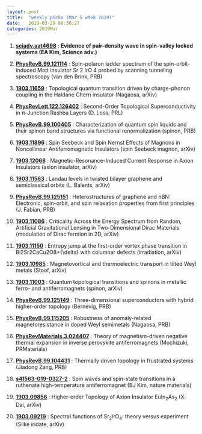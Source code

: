 ```yaml
---
layout: post
title:  "weekly picks (Mar 5 week 2019)"
date:   2019-03-29 00:36:27
categories: 2019Mar
---
```




1. **[sciadv.aat4698](http://advances.sciencemag.org/lookup/doi/10.1126/sciadv.aat4698)** : **Evidence of pair-density wave in spin-valley locked systems (EA Kim, Science adv.)**
	
1. **[PhysRevB.99.121114](https://link.aps.org/doi/10.1103/PhysRevB.99.121114)** : Spin-polaron ladder spectrum of the spin-orbit-induced Mott insulator Sr 2 IrO 4 probed by scanning tunneling spectroscopy (van den Brink, PRB)


1. **[1903.11659](http://arxiv.org/abs/1903.11659)** : Topological quantum transition driven by charge-phonon coupling in the Haldane Chern insulator (Nagaosa, arXiv)

1. **[PhysRevLett.122.126402](https://journals.aps.org/prl/abstract/10.1103/PhysRevLett.122.126402)** : Second-Order Topological Superconductivity in π-Junction Rashba Layers (D. Loss, PRL)

1. **[PhysRevB.99.100405](https://link.aps.org/doi/10.1103/PhysRevB.99.100405)** : Characterization of quantum spin liquids and their spinon band structures via functional renormalization (spinon, PRB)


1. **[1903.11896](http://arxiv.org/abs/1903.11896)** : Spin Seebeck and Spin Nernst Effects of Magnons in Noncollinear Antiferromagnetic Insulators (spin Seebeck magnon, arXiv)

1. **[1903.12068](http://arxiv.org/abs/1903.12068)** : Magnetic-Resonance-Induced Current Response in Axion Insulators (axion insulator, arXiv)

 
1. **[1903.11563](http://arxiv.org/abs/1903.11563)** : Landau levels in twisted bilayer graphene and semiclassical orbits (L. Balents, arXiv)

1. **[PhysRevB.99.125151](https://link.aps.org/doi/10.1103/PhysRevB.99.125151)** : Heterostructures of graphene and hBN: Electronic, spin-orbit, and spin relaxation properties from first principles (J. Fabian, PRB)

1. **[1903.11086](http://arxiv.org/abs/1903.11086)** : Criticality Across the Energy Spectrum from Random, Artificial Gravitational Lensing in Two-Dimensional Dirac Materials (modulation of Dirac fermion in 2D, arXiv)

1. **[1903.11150](http://arxiv.org/abs/1903.11150)** : Entropy jump at the first-order vortex phase transition in Bi2Sr2CaCu2O8+{\delta} with columnar defects (irradiation, arXiv)

1. **[1903.10985](http://arxiv.org/abs/1903.10985)** : Magnetovortical and thermoelectric transport in tilted Weyl metals (Stoof, arXiv)

1. **[1903.11003](http://arxiv.org/abs/1903.11003)** : Quantum topological transitions and spinons in metallic ferro- and antiferromagnets (spinon, arXiv)

1. **[PhysRevB.99.125149](https://link.aps.org/doi/10.1103/PhysRevB.99.125149)** : Three-dimensional superconductors with hybrid higher-order topology (Bernevig, PRB)

1. **[PhysRevB.99.115205](https://link.aps.org/doi/10.1103/PhysRevB.99.115205)** : Robustness of anomaly-related magnetoresistance in doped Weyl semimetals (Nagaosa, PRB)

1. **[PhysRevMaterials.3.024407](https://link.aps.org/doi/10.1103/PhysRevMaterials.3.024407)** : Theory of magnetism-driven negative thermal expansion in inverse perovskite antiferromagnets (Mochizuki, PRMaterials)

1. **[PhysRevB.99.104431](https://journals.aps.org/prb/abstract/10.1103/PhysRevB.99.104431)** : Thermally driven topology in frustrated systems (Jiadong Zang, PRB)
	
1. **[s41563-019-0327-2](http://www.nature.com/articles/s41563-019-0327-2)** : Spin waves and spin-state transitions in a ruthenate high-temperature antiferromagnet (BJ Kim, nature materials)
	
1. **[1903.09856](http://arxiv.org/abs/1903.09856)** : Higher-order Topology of Axion Insulator EuIn$_2$As$_2$ (X. Dai, arXiv)

1. **[1903.09219](http://arxiv.org/abs/1903.09219)** : Spectral functions of Sr${}_2$IrO${}_4$: theory versus experiment (Silke iridate, arXiv)
